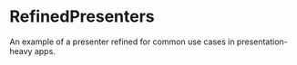 # RefinedPresenters

An example of a presenter refined for common use cases in presentation-heavy apps.

